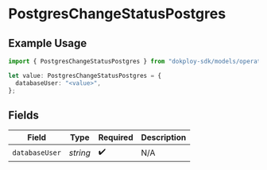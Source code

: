 # PostgresChangeStatusPostgres

## Example Usage

```typescript
import { PostgresChangeStatusPostgres } from "dokploy-sdk/models/operations";

let value: PostgresChangeStatusPostgres = {
  databaseUser: "<value>",
};
```

## Fields

| Field              | Type               | Required           | Description        |
| ------------------ | ------------------ | ------------------ | ------------------ |
| `databaseUser`     | *string*           | :heavy_check_mark: | N/A                |